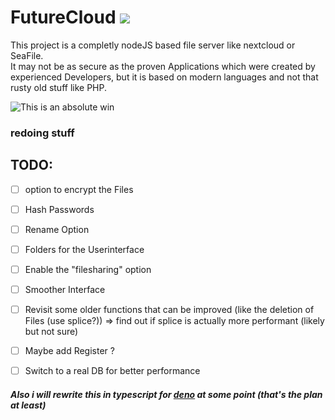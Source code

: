 # FutureCloud [![](https://tokei.rs/b1/github/chibbi/FutureCloud)](https://tokei.rs/b1/github/chibbi/FutureCloud)
This project is a completly nodeJS based file server like nextcloud or SeaFile.  
It may not be as secure as the proven Applications which were created by experienced Developers, but it is based on modern languages and not that rusty old stuff like PHP.  
  
![This is an absolute win](https://media1.tenor.com/images/c4bb9246ba107ea847f4bb66b6e0a99c/tenor.gif?itemid=15135962)
  
### redoing stuff
  
  ## TODO:
  - [ ] option to encrypt the Files
  - [ ] Hash Passwords
  - [ ] Rename Option
  - [ ] Folders for the Userinterface
  - [ ] Enable the "filesharing" option
  - [ ] Smoother Interface
  - [ ] Revisit some older functions that can be improved (like the deletion of Files (use splice?)) => find out if splice is actually more performant (likely but not sure)
  - [ ] Maybe add Register ?
  - [ ] Switch to a real DB for better performance
   
  
##### Also i will rewrite this in typescript for [deno](https://deno.land/) at some point (that's the plan at least)
